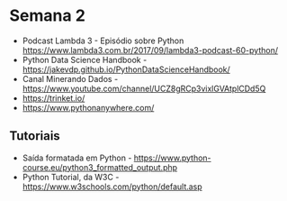 # Semana 2

- Podcast Lambda 3 - Episódio sobre Python <https://www.lambda3.com.br/2017/09/lambda3-podcast-60-python/>
- Python Data Science Handbook - <https://jakevdp.github.io/PythonDataScienceHandbook/>
- Canal Minerando Dados - <https://www.youtube.com/channel/UCZ8gRCp3vixlGVAtplCDd5Q>
- <https://trinket.io/>
- <https://www.pythonanywhere.com/>

## Tutoriais

- Saída formatada em Python - <https://www.python-course.eu/python3_formatted_output.php>
- Python Tutorial, da W3C - <https://www.w3schools.com/python/default.asp>
